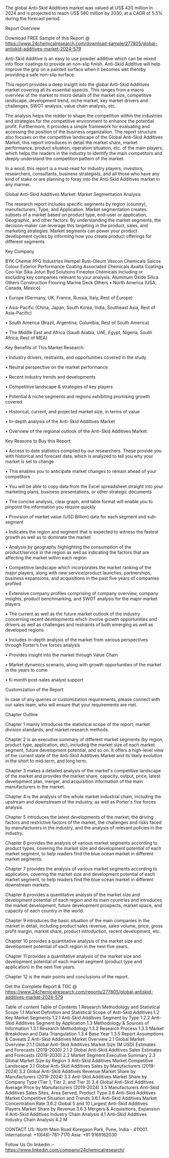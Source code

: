 The global Anti-Skid Additives market was valued at US$ 420 million in 2024 and is projected to reach US$ 580 million by 2030, at a CAGR of 5.5% during the forecast period.

Report Overview

Download FREE Sample of this Report @ https://www.24chemicalresearch.com/download-sample/277805/global-antiskid-additives-market-2024-579

Anti-Skid Additive is an easy to use powder additive which can be mixed into floor coatings to provide an non-slip finish. Anti-Skid Additive will help improve the grip on a painted surface when it becomes wet thereby providing a safe non-slip surface.

This report provides a deep insight into the global Anti-Skid Additives market covering all its essential aspects. This ranges from a macro overview of the market to micro details of the market size, competitive landscape, development trend, niche market, key market drivers and challenges, SWOT analysis, value chain analysis, etc.

The analysis helps the reader to shape the competition within the industries and strategies for the competitive environment to enhance the potential profit. Furthermore, it provides a simple framework for evaluating and accessing the position of the business organization. The report structure also focuses on the competitive landscape of the Global Anti-Skid Additives Market, this report introduces in detail the market share, market performance, product situation, operation situation, etc. of the main players, which helps the readers in the industry to identify the main competitors and deeply understand the competition pattern of the market.

In a word, this report is a must-read for industry players, investors, researchers, consultants, business strategists, and all those who have any kind of stake or are planning to foray into the Anti-Skid Additives market in any manner.

Global Anti-Skid Additives Market: Market Segmentation Analysis

The research report includes specific segments by region (country), manufacturers, Type, and Application. Market segmentation creates subsets of a market based on product type, end-user or application, Geographic, and other factors. By understanding the market segments, the decision-maker can leverage this targeting in the product, sales, and marketing strategies. Market segments can power your product development cycles by informing how you create product offerings for different segments.

Key Company

BYK Chemie
PPG Industries
Hempel
Rust-Oleum
Vexcon Chemicals
Saicos Colour
Exterior Performance Coating
Associated Chemicals
Axalta Coatings
Coo-Var
Sika
Jotun
Byd Solutions
Fineotex Chemicals
Including or excluding key companies relevant to your analysis.
Aluminum Oxide
Silica
Others
Construction Flooring
Marine Deck
Others
• North America (USA, Canada, Mexico)

• Europe (Germany, UK, France, Russia, Italy, Rest of Europe)

• Asia-Pacific (China, Japan, South Korea, India, Southeast Asia, Rest of Asia-Pacific)

• South America (Brazil, Argentina, Columbia, Rest of South America)

• The Middle East and Africa (Saudi Arabia, UAE, Egypt, Nigeria, South Africa, Rest of MEA)

Key Benefits of This Market Research:

• Industry drivers, restraints, and opportunities covered in the study

• Neutral perspective on the market performance

• Recent industry trends and developments

• Competitive landscape & strategies of key players

• Potential & niche segments and regions exhibiting promising growth covered

• Historical, current, and projected market size, in terms of value

• In-depth analysis of the Anti-Skid Additives Market

• Overview of the regional outlook of the Anti-Skid Additives Market:

Key Reasons to Buy this Report:

• Access to date statistics compiled by our researchers. These provide you with historical and forecast data, which is analyzed to tell you why your market is set to change

• This enables you to anticipate market changes to remain ahead of your competitors

• You will be able to copy data from the Excel spreadsheet straight into your marketing plans, business presentations, or other strategic documents

• The concise analysis, clear graph, and table format will enable you to pinpoint the information you require quickly

• Provision of market value (USD Billion) data for each segment and sub-segment

• Indicates the region and segment that is expected to witness the fastest growth as well as to dominate the market

• Analysis by geography highlighting the consumption of the product/service in the region as well as indicating the factors that are affecting the market within each region

• Competitive landscape which incorporates the market ranking of the major players, along with new service/product launches, partnerships, business expansions, and acquisitions in the past five years of companies profiled

• Extensive company profiles comprising of company overview, company insights, product benchmarking, and SWOT analysis for the major market players

• The current as well as the future market outlook of the industry concerning recent developments which involve growth opportunities and drivers as well as challenges and restraints of both emerging as well as developed regions

• Includes in-depth analysis of the market from various perspectives through Porter’s five forces analysis

• Provides insight into the market through Value Chain

• Market dynamics scenario, along with growth opportunities of the market in the years to come

• 6-month post-sales analyst support

Customization of the Report

In case of any queries or customization requirements, please connect with our sales team, who will ensure that your requirements are met.

Chapter Outline

Chapter 1 mainly introduces the statistical scope of the report, market division standards, and market research methods.

Chapter 2 is an executive summary of different market segments (by region, product type, application, etc), including the market size of each market segment, future development potential, and so on. It offers a high-level view of the current state of the Anti-Skid Additives Market and its likely evolution in the short to mid-term, and long term.

Chapter 3 makes a detailed analysis of the market's competitive landscape of the market and provides the market share, capacity, output, price, latest development plan, merger, and acquisition information of the main manufacturers in the market.

Chapter 4 is the analysis of the whole market industrial chain, including the upstream and downstream of the industry, as well as Porter's five forces analysis.

Chapter 5 introduces the latest developments of the market, the driving factors and restrictive factors of the market, the challenges and risks faced by manufacturers in the industry, and the analysis of relevant policies in the industry.

Chapter 6 provides the analysis of various market segments according to product types, covering the market size and development potential of each market segment, to help readers find the blue ocean market in different market segments.

Chapter 7 provides the analysis of various market segments according to application, covering the market size and development potential of each market segment, to help readers find the blue ocean market in different downstream markets.

Chapter 8 provides a quantitative analysis of the market size and development potential of each region and its main countries and introduces the market development, future development prospects, market space, and capacity of each country in the world.

Chapter 9 introduces the basic situation of the main companies in the market in detail, including product sales revenue, sales volume, price, gross profit margin, market share, product introduction, recent development, etc.

Chapter 10 provides a quantitative analysis of the market size and development potential of each region in the next five years.

Chapter 11 provides a quantitative analysis of the market size and development potential of each market segment (product type and application) in the next five years.

Chapter 12 is the main points and conclusions of the report.

Get the Complete Report & TOC @ https://www.24chemicalresearch.com/reports/277805/global-antiskid-additives-market-2024-579

Table of content
Table of Contents
1 Research Methodology and Statistical Scope
1.1 Market Definition and Statistical Scope of Anti-Skid Additives
1.2 Key Market Segments
1.2.1 Anti-Skid Additives Segment by Type
1.2.2 Anti-Skid Additives Segment by Application
1.3 Methodology & Sources of Information
1.3.1 Research Methodology
1.3.2 Research Process
1.3.3 Market Breakdown and Data Triangulation
1.3.4 Base Year
1.3.5 Report Assumptions & Caveats
2 Anti-Skid Additives Market Overview
2.1 Global Market Overview
2.1.1 Global Anti-Skid Additives Market Size (M USD) Estimates and Forecasts (2019-2030)
2.1.2 Global Anti-Skid Additives Sales Estimates and Forecasts (2019-2030)
2.2 Market Segment Executive Summary
2.3 Global Market Size by Region
3 Anti-Skid Additives Market Competitive Landscape
3.1 Global Anti-Skid Additives Sales by Manufacturers (2019-2024)
3.2 Global Anti-Skid Additives Revenue Market Share by Manufacturers (2019-2024)
3.3 Anti-Skid Additives Market Share by Company Type (Tier 1, Tier 2, and Tier 3)
3.4 Global Anti-Skid Additives Average Price by Manufacturers (2019-2024)
3.5 Manufacturers Anti-Skid Additives Sales Sites, Area Served, Product Type
3.6 Anti-Skid Additives Market Competitive Situation and Trends
3.6.1 Anti-Skid Additives Market Concentration Rate
3.6.2 Global 5 and 10 Largest Anti-Skid Additives Players Market Share by Revenue
3.6.3 Mergers & Acquisitions, Expansion
4 Anti-Skid Additives Industry Chain Analysis
4.1 Anti-Skid Additives Industry Chain Analysis
4.2 M

CONTACT US:
North Main Road Koregaon Park, Pune, India - 411001.
International: +1(646)-781-7170
Asia: +91 9169162030

Follow Us On linkedin :- https://www.linkedin.com/company/24chemicalresearch/
